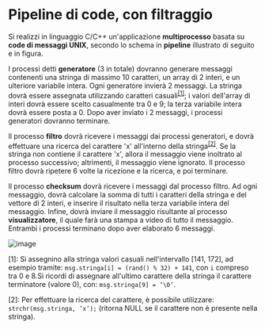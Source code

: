 # Pipeline di code, con filtraggio

Si realizzi in linguaggio C/C++ un'applicazione **multiprocesso** basata
su **code di messaggi UNIX**, secondo lo schema in **pipeline**
illustrato di seguito e in figura.

I processi detti **generatore** (3 in totale) dovranno generare messaggi
contenenti una stringa di massimo 10 caratteri, un array di 2 interi, e
un ulteriore variabile intera. Ogni generatore invierà 2 messaggi. La
stringa dovrà essere assegnata utilizzando caratteri casuali<sup>[\[1\]](#footnote1)</sup>; i
valori dell'array di interi dovrà essere scelto casualmente tra 0 e 9;
la terza variabile intera dovrà essere posta a 0. Dopo aver inviato i 2
messaggi, i processi generatori dovranno terminare.

Il processo **filtro** dovrà ricevere i messaggi dai processi
generatori, e dovrà effettuare una ricerca del carattere 'x' all'interno
della stringa<sup>[\[2\]](#footnote2)</sup>. Se la stringa non contiene il carattere 'x', allora
il messaggio viene inoltrato al processo successivo; altrimenti, il
messaggio viene ignorato. Il processo filtro dovrà ripetere 6 volte la
ricezione e la ricerca, e poi terminare.

Il processo **checksum** dovrà ricevere i messaggi dal processo filtro.
Ad ogni messaggio, dovrà calcolare la somma di tutti i caratteri della
stringa e del vettore di 2 interi, e inserire il risultato nella terza
variabile intera del messaggio. Infine, dovrà inviare il messaggio
risultante al processo **visualizzatore**, il quale farà una stampa a
video di tutto il messaggio. Entrambi i processi terminano dopo aver
elaborato 6 messaggi.

![image](/images/ambiente_locale/code_messaggi/pipeline_di_code_con_filtraggio.png)

<a name="footnote1">[1]</a>: Si assegnino alla stringa valori casuali nell'intervallo \[141,
    172\], ad esempio tramite: `msg.stringa[i] = (rand() % 32) + 141`,
    con `i` compreso tra 0 e 8.Si ricordi di assegnare all'ultimo
    carattere della stringa il carattere terminatore (valore 0), con:
    `msg.stringa[9] = ‘\0’`.

<a name="footnote2">[2]</a>: Per effettuare la ricerca del carattere, è possibile utilizzare:
    `strchr(msg.stringa, ’x’);` (ritorna NULL se il carattere non è
    presente nella stringa).
